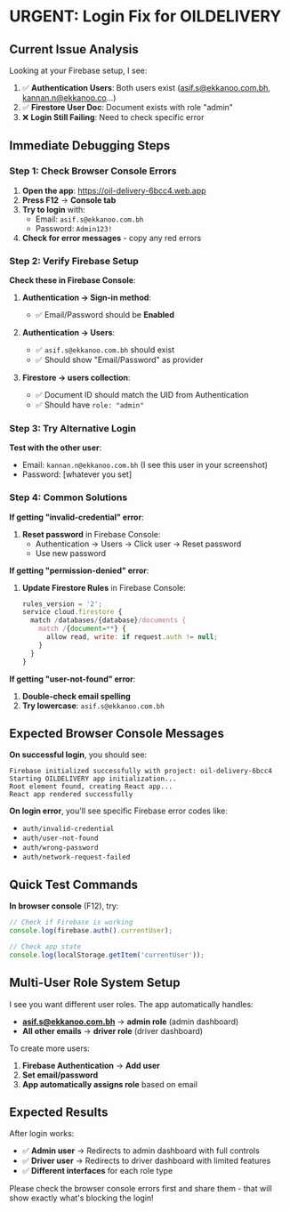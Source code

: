 # URGENT: Login Fix for OILDELIVERY

## Current Issue Analysis
Looking at your Firebase setup, I see:
1. ✅ **Authentication Users**: Both users exist (asif.s@ekkanoo.com.bh, kannan.n@ekkanoo.co...)
2. ✅ **Firestore User Doc**: Document exists with role "admin"
3. ❌ **Login Still Failing**: Need to check specific error

## Immediate Debugging Steps

### Step 1: Check Browser Console Errors
1. **Open the app**: https://oil-delivery-6bcc4.web.app
2. **Press F12** → **Console tab**
3. **Try to login** with:
   - Email: `asif.s@ekkanoo.com.bh`
   - Password: `Admin123!`
4. **Check for error messages** - copy any red errors

### Step 2: Verify Firebase Setup
**Check these in Firebase Console**:

1. **Authentication → Sign-in method**:
   - ✅ Email/Password should be **Enabled**

2. **Authentication → Users**:
   - ✅ `asif.s@ekkanoo.com.bh` should exist
   - ✅ Should show "Email/Password" as provider

3. **Firestore → users collection**:
   - ✅ Document ID should match the UID from Authentication
   - ✅ Should have `role: "admin"`

### Step 3: Try Alternative Login
**Test with the other user**:
- Email: `kannan.n@ekkanoo.com.bh` (I see this user in your screenshot)
- Password: [whatever you set]

### Step 4: Common Solutions

**If getting "invalid-credential" error**:
1. **Reset password** in Firebase Console:
   - Authentication → Users → Click user → Reset password
   - Use new password

**If getting "permission-denied" error**:
1. **Update Firestore Rules** in Firebase Console:
   ```javascript
   rules_version = '2';
   service cloud.firestore {
     match /databases/{database}/documents {
       match /{document=**} {
         allow read, write: if request.auth != null;
       }
     }
   }
   ```

**If getting "user-not-found" error**:
1. **Double-check email spelling**
2. **Try lowercase**: `asif.s@ekkanoo.com.bh`

## Expected Browser Console Messages

**On successful login**, you should see:
```
Firebase initialized successfully with project: oil-delivery-6bcc4
Starting OILDELIVERY app initialization...
Root element found, creating React app...
React app rendered successfully
```

**On login error**, you'll see specific Firebase error codes like:
- `auth/invalid-credential`
- `auth/user-not-found`
- `auth/wrong-password`
- `auth/network-request-failed`

## Quick Test Commands

**In browser console** (F12), try:
```javascript
// Check if Firebase is working
console.log(firebase.auth().currentUser);

// Check app state
console.log(localStorage.getItem('currentUser'));
```

## Multi-User Role System Setup

I see you want different user roles. The app automatically handles:
- **asif.s@ekkanoo.com.bh** → **admin role** (admin dashboard)
- **All other emails** → **driver role** (driver dashboard)

To create more users:
1. **Firebase Authentication** → **Add user**
2. **Set email/password**
3. **App automatically assigns role** based on email

## Expected Results

After login works:
- ✅ **Admin user** → Redirects to admin dashboard with full controls
- ✅ **Driver user** → Redirects to driver dashboard with limited features
- ✅ **Different interfaces** for each role type

Please check the browser console errors first and share them - that will show exactly what's blocking the login!